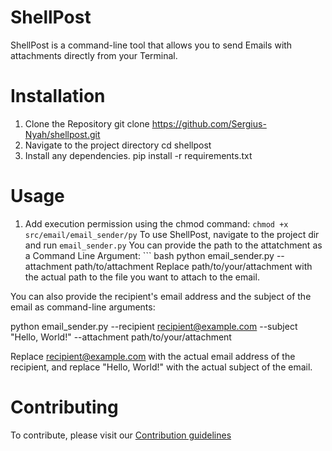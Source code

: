 # ShellPost
ShellPost is a command-line tool that allows you to send Emails with attachments directly from your Terminal. 

# Installation
1. Clone the Repository
git clone https://github.com/Sergius-Nyah/shellpost.git
2. Navigate to the project directory
cd shellpost
3. Install any dependencies. 
pip install -r requirements.txt

# Usage 
1. Add execution permission using the chmod command: 
   `chmod +x src/email/email_sender/py`
To use ShellPost, navigate to the project dir and run 
`email_sender.py` 
You can provide the path to the attatchment as a Command Line Argument: ``` bash
                   python email_sender.py --attachment path/to/attachment 
Replace path/to/your/attachment with the actual path to the file you want to attach to the email.

You can also provide the recipient's email address and the subject of the email as command-line arguments:

python email_sender.py --recipient recipient@example.com --subject "Hello, World!" --attachment path/to/your/attachment

Replace recipient@example.com with the actual email address of the recipient, and replace "Hello, World!" with the actual subject of the email.

# Contributing
To contribute, please visit our [Contribution guidelines](/docs/contributing.md)
 